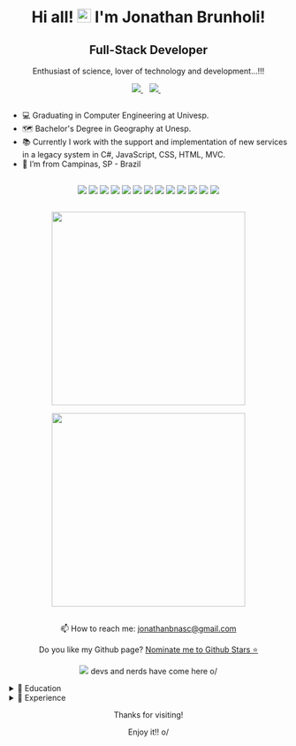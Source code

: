 <h1 align='center'>
  Hi all! <img src=https://github.com/TheDudeThatCode/TheDudeThatCode/blob/master/Assets/Earth.gif width="25"> I'm Jonathan Brunholi!
</h1>

<h2 align='center'>
  Full-Stack Developer 
</h2> 

<p align='center'>
  Enthusiast of science, lover of technology and development...!!!
</p>

<p align='center'>
  <a href="https://www.linkedin.com/in/jonathan-brunholi/">
    <img src="https://img.shields.io/badge/linkedin-%230077B5.svg?&style=for-the-badge&logo=linkedin&logoColor=white" />
  </a>&nbsp;&nbsp;
  <a href="https://instagram.com/jbnasc90">
    <img src="https://img.shields.io/badge/instagram-%23E4405F.svg?&style=for-the-badge&logo=instagram&logoColor=white" />        
  </a>&nbsp;&nbsp;
</p>

##

- 💻 Graduating in Computer Engineering at Univesp.
- 🗺 Bachelor's Degree in Geography at Unesp.
- 📚 Currently I work with the support and implementation of new services in a legacy system in C#, JavaScript, CSS, HTML, MVC.
- 🏡 I’m from Campinas, SP - Brazil

##

<p align='center'>
  <img src="https://img.shields.io/badge/Python-3776AB?style=for-the-badge&logo=python&logoColor=white" />
  <img src="https://img.shields.io/badge/Microsoft_SQL_Server-CC2927?style=for-the-badge&logo=microsoft-sql-server&logoColor=white" />
  <img src="https://img.shields.io/badge/C%23-239120?style=for-the-badge&logo=c-sharp&logoColor=white" />
  <img src="https://img.shields.io/badge/HTML5-E34F26?style=for-the-badge&logo=html5&logoColor=white" />
  <img src="https://img.shields.io/badge/.NET-512BD4?style=for-the-badge&logo=dotnet&logoColor=white" />
  <img src="https://img.shields.io/badge/Visual_Studio-5C2D91?style=for-the-badge&logo=visual%20studio&logoColor=white" />
  <img src="https://img.shields.io/badge/PyCharm-000000.svg?&style=for-the-badge&logo=PyCharm&logoColor=white" />
  <img src="https://img.shields.io/badge/Node.js-43853D?style=for-the-badge&logo=node.js&logoColor=white" />
  <img src="https://img.shields.io/badge/GitHub-100000?style=for-the-badge&logo=github&logoColor=white" />
  <img src="https://img.shields.io/badge/JavaScript-F7DF1E?style=for-the-badge&logo=javascript&logoColor=black" />
  <img src="https://img.shields.io/badge/CSS-239120?&style=for-the-badge&logo=css3&logoColor=white" />
  <img src="https://img.shields.io/badge/Bootstrap-563D7C?style=for-the-badge&logo=bootstrap&logoColor=white" />
  <img src="https://img.shields.io/badge/Microsoft_Azure-0089D6?style=for-the-badge&logo=microsoft-azure&logoColor=white" />
</p>

##

<p align='center'>
  <a href="#"><img src="https://github-readme-stats.vercel.app/api?username=jbrunholi&show_icons=true&count_private=true&theme=dark" width="350"></a>
</p>

<p align='center'>
  <a href="#"><img src="https://github-readme-stats.vercel.app/api/top-langs/?username=Jbrunholi&show_icons=true&count_private=true&theme=dark" width="350"></a>
</p>

##




<p align='center'>
  📫 How to reach me: <a href='mailto:cojonathanbnasc@gmail.com'>jonathanbnasc@gmail.com</a>
</p>


<p align='center'>
  Do you like my Github page? <a href='https://stars.github.com/nominate/'>Nominate me to Github Stars ⭐</a>
</p>




<p align='center'>
  <a href="#"><img src="https://badges.pufler.dev/visits/jbrunholi/jbrunholi"></a> devs and nerds have come here o/
</p>

<details>
  <summary>📃 Education</summary>
      
  - 📖 **Bachelor's in Geography**\
📆 2010 - 2014\
📍 **São Paulo State University - FCT UNESP** - Presidente Prudente, Brazil
    
  - 📖 **Computer Engineering**\
📆 2020 - 2024\
📍 **São Paulo State Virtual University - UNIVESP** - Campinas, Brazil
 </details> 

<details>
  <summary>📃 Experience</summary>
  
  - 👨‍💻 **Sales Representative and DevOps Incompany Consultant**\
📆 2021 - 2022\
📍 **HNZ IT Consulting and Training** - Campinas/SP, Brazil
  
  - 👨‍💻 **Full-Stack Developer** - Remote\
📆 2021 - moment\
📍 **KHIPO LTDA** - São Paulo/SP, Brazil
</details>

<p align='center'>
 Thanks for visiting!
</p>
<p align='center'>  
 Enjoy it!! o/
</p>
